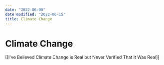 ```yaml
---
date: "2022-06-09"
date modified: "2022-06-15"
title: Climate Change
---
```


# Climate Change
[[I've Believed Climate Change is Real but Never Verified That it Was Real]]
